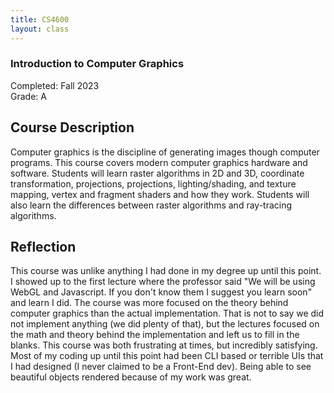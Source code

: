 ```yaml
---
title: CS4600
layout: class
---
```

### Introduction to Computer Graphics
Completed: Fall 2023  
Grade: A
## Course Description
Computer graphics is the discipline of generating images though computer programs. This course covers modern computer graphics hardware and software. Students will learn raster algorithms in 2D and 3D, coordinate transformation, projections, projections, lighting/shading, and texture mapping, vertex and fragment shaders and how they work. Students will also learn the differences between raster algorithms and ray-tracing algorithms.
## Reflection
This course was unlike anything I had done in my degree up until this point. I showed up to the first lecture where the professor said "We will be using WebGL and Javascript. If you don't know them I suggest you learn soon" and learn I did. The course was more focused on the theory behind computer graphics than the actual implementation. That is not to say we did not implement anything (we did plenty of that), but the lectures focused on the math and theory behind the implementation and left us to fill in the blanks. This course was both frustrating at times, but incredibly satisfying. Most of my coding up until this point had been CLI based or terrible UIs that I had designed (I never claimed to be a Front-End dev). Being able to see beautiful objects rendered because of my work was great.